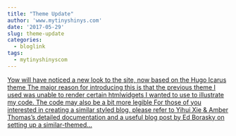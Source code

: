 ```yaml
---
title: "Theme Update"
author: 'www.mytinyshinys.com'
date: '2017-05-29'
slug: theme-update
categories:
  - bloglink
tags:
  - mytinyshinyscom
---
```


[Yow will have noticed a new look to the site, now based on the Hugo Icarus theme The major reason for introducing this is that the previous theme I used was unable to render certain htmlwidgets I wanted to use to illustrate my code. The code may also be a bit more legible For those of you interested in creating a similar styled blog, please refer to Yihui Xie & Amber Thomas’s detailed documentation and a useful blog post by Ed Borasky on setting up a similar-themed...<click to read more>](https://www.mytinyshinys.com/2017/05/29/welcome/)

